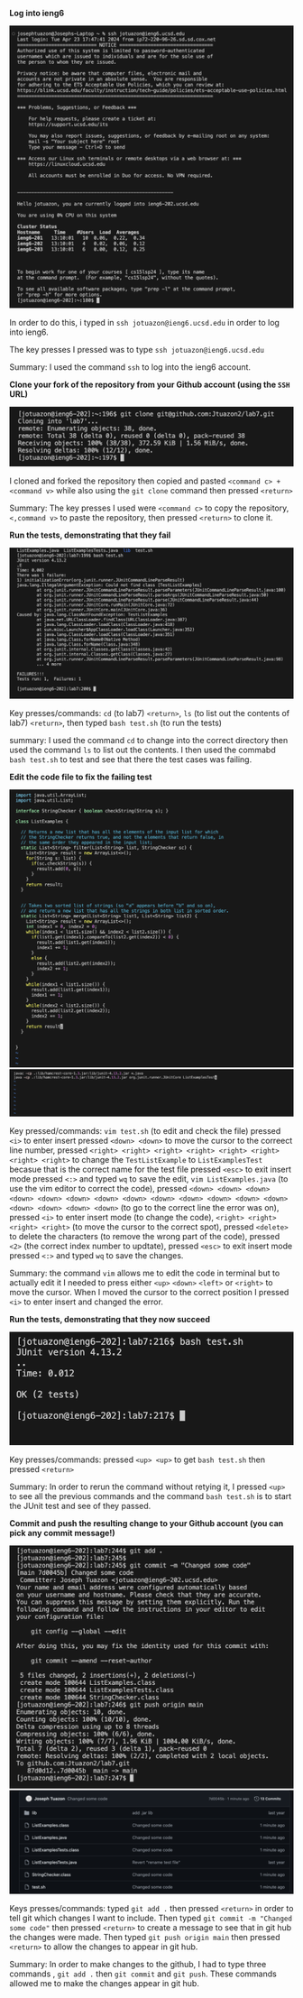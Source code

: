 **Log into ieng6**

![image](Log-IENG6.png)

In order to do this, i typed in `ssh jotuazon@ieng6.ucsd.edu` in order to log into ieng6. 

The key presses I pressed was to type `ssh jotuazon@ieng6.ucsd.edu`

Summary: I used the command `ssh` to log into the ieng6 account.

**Clone your fork of the repository from your Github account (using the `SSH` URL)**

![image](git-clone-ieng6.png)

I cloned and forked the repository then copied and pasted `<command c> + <command v>` while also using the  `git clone` command then pressed `<return>`

Summary: The key presses I used were `<command c>` to copy the repository, `<,command v>` to paste the repository, then pressed `<return>` to clone it.

**Run the tests, demonstrating that they fail**

![image](Lab7-fail.png)

Key presses/commands: `cd` (to lab7) `<return>`, `ls` (to list out the contents of lab7) `<return>`, then typed `bash test.sh` (to run the tests)

summary: I used the command `cd` to change into the correct directory then used the command `ls` to list out the contents. I then used the commabd `bash test.sh` to test and see that there the test cases was failing.

**Edit the code file to fix the failing test**

![image](Lab7-vim-edit.png)
![image](vim-testsh.png)

Key pressed/commands: `vim test.sh` (to edit and check the file) pressed `<i>` to enter insert pressed `<down> <down>` to move the cursor to the correect line number, pressed `<right> <right> <right> <right> <right> <right> <right> <right>` to change the `TestListExample` to `ListExamplesTest` becasue that is the correct name for the test file pressed `<esc>` to exit insert mode pressed `<:>` and typed `wq` to save the edit, `vim ListExamples.java` (to use the vim editor to correct the code), pressed `<down> <down> <down> <down> <down> <down> <down> <down> <down> <down> <down> <down> <down> <down> <down> <down> <down>` (to go to the correct line the error was on), pressed `<i>` to enter insert mode (to change the code), `<right> <right> <right> <right>` (to move the cursor to the correct spot), pressed `<delete>` to delete the characters (to remove the wrong part of the code), pressed `<2>` (the correct index number to updtate), pressed `<esc>` to exit insert mode pressed `<:>` and typed `wq` to save the changes.

Summary: the command `vim` allows me to edit the code in terminal but to actually edit it I needed to press either `<up>` `<down>` `<left>` or `<right>` to move the cursor. When I moved the cursor to the correct position I pressed `<i>` to enter insert and changed the error.

**Run the tests, demonstrating that they now succeed**

![image](Lab7-pass.png)


Key presses/commands: pressed `<up> <up>` to get `bash test.sh` then pressed `<return>`

Summary: In order to rerun the command without retying it, I pressed `<up>` to see all the previous commands and the command `bash test.sh` is to start the JUnit test and see of they passed.


**Commit and push the resulting change to your Github account (you can pick any commit message!)**

![image](Git-Comamnds.png)
![image](lab7-github.png)

Keys presses/commands: typed `git add .` then pressed `<return>` in order to tell git which changes I want to include. Then typed `git commit -m "Changed some code"` then pressed `<return>` to create a message to see that in git hub the changes were made. Then typed `git push origin main` then pressed `<return>` to allow the changes to appear in git hub.

Summary: In order to make changes to the github, I had to type three commands , `git add .` then `git commit` and `git push`. These commands allowed me to make the changes appear in git hub.
